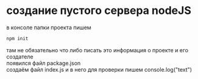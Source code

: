 # создание пустого сервера nodeJS
в консоле папки проекта пишем 
``` bash
npm init
```
там не обязательно что либо писать это информация о проекте и его создателе
<br/>
появился файл package.json 
<br/>
создаём файл index.js
и в него для проверки пишем console.log("text")
<br/>



